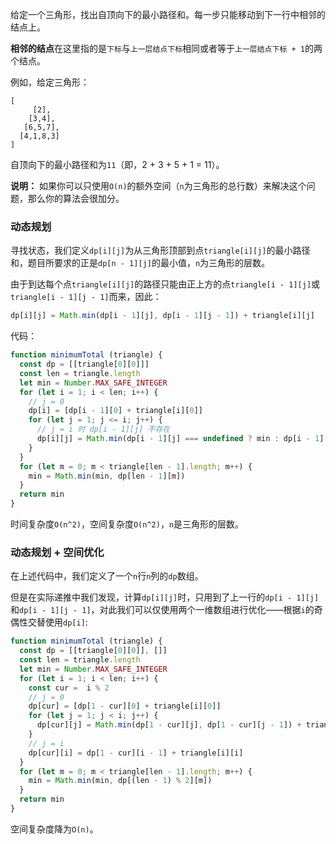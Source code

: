 给定一个三角形，找出自顶向下的最小路径和。每一步只能移动到下一行中相邻的结点上。

**相邻的结点**在这里指的是`下标`与`上一层结点下标`相同或者等于`上一层结点下标 + 1`的两个结点。

例如，给定三角形：
```
[
     [2],
    [3,4],
   [6,5,7],
  [4,1,8,3]
]
```

自顶向下的最小路径和为`11`（即，2 + 3 + 5 + 1 = 11）。

**说明：**
如果你可以只使用`O(n)`的额外空间（`n`为三角形的总行数）来解决这个问题，那么你的算法会很加分。

### 动态规划
寻找状态，我们定义`dp[i][j]`为从三角形顶部到点`triangle[i][j]`的最小路径和，题目所要求的正是`dp[n - 1][j]`的最小值，`n`为三角形的层数。

由于到达每个点`triangle[i][j]`的路径只能由正上方的点`triangle[i - 1][j]`或`triangle[i - 1][j - 1]`而来，因此：
```js
dp[i][j] = Math.min(dp[i - 1][j], dp[i - 1][j - 1]) + triangle[i][j]
```

代码：
```js
function minimumTotal (triangle) {
  const dp = [[triangle[0][0]]]
  const len = triangle.length
  let min = Number.MAX_SAFE_INTEGER
  for (let i = 1; i < len; i++) {
    // j = 0
    dp[i] = [dp[i - 1][0] + triangle[i][0]]
    for (let j = 1; j <= i; j++) {
      // j = i 时 dp[i - 1][j] 不存在
      dp[i][j] = Math.min(dp[i - 1][j] === undefined ? min : dp[i - 1][j], dp[i - 1][j - 1]) + triangle[i][j]
    }
  }
  for (let m = 0; m < triangle[len - 1].length; m++) {
    min = Math.min(min, dp[len - 1][m])
  }
  return min
}
```

时间复杂度`O(n^2)`，空间复杂度`O(n^2)`，`n`是三角形的层数。

### 动态规划 + 空间优化
在上述代码中，我们定义了一个`n`行`n`列的`dp`数组。

但是在实际递推中我们发现，计算`dp[i][j]`时，只用到了上一行的`dp[i - 1][j]`和`dp[i - 1][j - 1]`，对此我们可以仅使用两个一维数组进行优化——根据`i`的奇偶性交替使用`dp[i]`:
```js
function minimumTotal (triangle) {
  const dp = [[triangle[0][0]], []]
  const len = triangle.length
  let min = Number.MAX_SAFE_INTEGER
  for (let i = 1; i < len; i++) {
    const cur =  i % 2
    // j = 0
    dp[cur] = [dp[1 - cur][0] + triangle[i][0]]
    for (let j = 1; j < i; j++) {
      dp[cur][j] = Math.min(dp[1 - cur][j], dp[1 - cur][j - 1]) + triangle[i][j]
    }
    // j = i
    dp[cur][i] = dp[1 - cur][i - 1] + triangle[i][i]
  }
  for (let m = 0; m < triangle[len - 1].length; m++) {
    min = Math.min(min, dp[(len - 1) % 2][m])
  }
  return min
}
```

空间复杂度降为`O(n)`。
